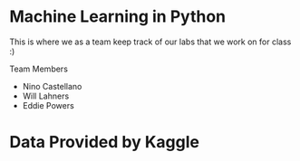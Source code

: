 # Machine Learning in Python 
This is where we as a team keep track of our labs that we work on for class :) 

Team Members
- Nino Castellano
- Will Lahners
- Eddie Powers

# Data Provided by Kaggle
